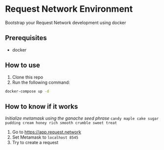 # Request Network Environment

Bootstrap your Request Network development using docker


## Prerequisites

* docker


## How to use

1. Clone this repo
2. Run the following command:

```sh
docker-compose up -d
```

## How to know if it works


_Initialize metamask using the ganache seed phrase_
`candy maple cake sugar pudding cream honey rich smooth crumble sweet treat`


1. Go to https://app.request.network
2. Set Metamask to `localhost 8545`
3. Try to create a request
